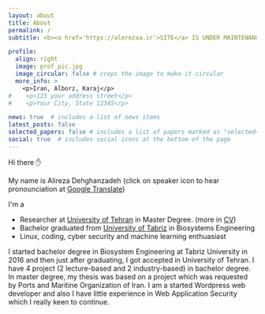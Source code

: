 ```yaml
---
layout: about
title: About
permalink: /
subtitle: <b><a href='https://alerezaa.ir'>SITE</a> IS UNDER MAINTENANCE</b> this is only a preview

profile:
  align: right
  image: prof_pic.jpg
  image_circular: false # crops the image to make it circular
  more_info: >
    <p>Iran, Alborz, Karaj</p>
#    <p>123 your address street</p>
#    <p>Your City, State 12345</p>

news: true  # includes a list of news items
latest_posts: false
selected_papers: false # includes a list of papers marked as "selected={true}"
social: true  # includes social icons at the bottom of the page
---
```

Hi there ✋

My name is Alireza Dehghanzadeh (click on speaker icon to hear pronounciation at [Google Translate](https://translate.google.com/?sl=en&text=alerezaa))

I'm a
- Researcher at [University of Tehran](https://ut.ac.ir/en) in Master Degree. (more in [CV](https://cv.alerezaa.ir))
- Bachelor graduated from [University of Tabriz](https://tabrizu.ac.ir/en) in Biosystems Engineering
- Linux, coding, cyber security and machine learning enthuasiast

I started bachelor degree in Biosystem Engineering at Tabriz University in 2016 and then just after graduating, I got accepted in University of Tehran. I have 4 project (2 lecture-based and 2 industry-based) in bachelor degree. In master degree, my thesis was based on a project which was requested by Ports and Maritine Organization of Iran.
I am a started Wordpress web developer and also I have little experience in Web Application Security which I really keen to continue.
